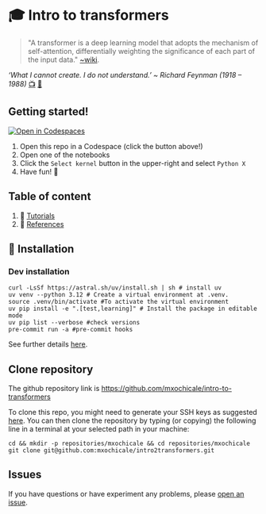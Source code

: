 # 🎓 Intro to transformers
> "A transformer is a deep learning model that adopts the mechanism of self-attention, differentially weighting the significance of each part of the input data." 
[~wiki](https://en.wikipedia.org/wiki/Transformer_(machine_learning_model)). 

_‘What I cannot create. I do not understand.’ ~ Richard Feynman (1918 – 1988)_ [:tv:](https://youtu.be/GHOGAomJJjM?t=496) [:link:](https://www.quora.com/What-did-Richard-Feynman-mean-when-he-said-What-I-cannot-create-I-do-not-understand)

## Getting started!

[![Open in Codespaces](https://github.com/codespaces/badge.svg)](https://codespaces.new?repo=mxochicale/intro-to-transformers)

1. Open this repo in a Codespace (click the button above!)
2. Open one of the notebooks
3. Click the `Select kernel` button in the upper-right and select `Python X`
4. Have fun! 🚀

## Table of content
1.  :wrench: [Tutorials](tutorials)
2. :school_satchel: [References](references)

## :nut_and_bolt: Installation

### Dev installation
```
curl -LsSf https://astral.sh/uv/install.sh | sh # install uv
uv venv --python 3.12 # Create a virtual environment at .venv.
source .venv/bin/activate #To activate the virtual environment
uv pip install -e ".[test,learning]" # Install the package in editable mode
uv pip list --verbose #check versions
pre-commit run -a #pre-commit hooks
```
See further details [here](docs/dependencies).


## Clone repository
The github repository link is 
https://github.com/mxochicale/intro-to-transformers

To clone this repo, you might need to generate your SSH keys as suggested [here](https://github.com/mxochicale/tools/blob/main/github/SSH.md).
You can then clone the repository by typing (or copying) the following line in a terminal at your selected path in your machine:
```
cd && mkdir -p repositories/mxochicale && cd repositories/mxochicale
git clone git@github.com:mxochicale/intro2transformers.git
```

## Issues 
If you have questions or have experiment any problems, please [open an issue](https://github.com/mxochicale/transformers-tutorials/issues). 
